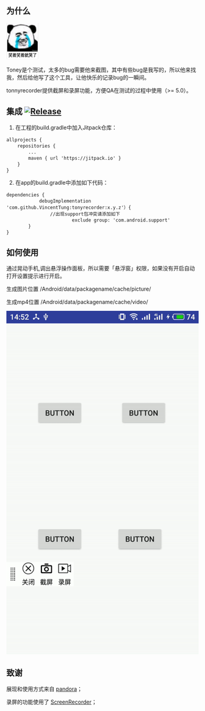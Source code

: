 ## 为什么

![](https://github.com/VincentTung/tonyrecorder/raw/master/gif/cry.png)

Toney是个测试，太多的bug需要他来截图，其中有些bug是我写的，所以他来找我，然后给他写了这个工具，让他快乐的记录bug的一瞬间。

tonnyrecorder提供截屏和录屏功能，方便QA在测试的过程中使用（>= 5.0）。

## 集成 [![Release](https://jitpack.io/v/VincentTung/tonyrecorder.svg)]()

1. 在工程的build.gradle中加入Jitpack仓库：
```
allprojects {
    repositories {
        ...
        maven { url 'https://jitpack.io' }
    }
}
```
2. 在app的build.gradle中添加如下代码：
```
dependencies {
	        debugImplementation 'com.github.VincentTung:tonyrecorder:x.y.z'）{
				//出现support包冲突请添加如下
                		exclude group: 'com.android.support'
		}
}
```

## 如何使用

 通过晃动手机,调出悬浮操作面板，所以需要「悬浮窗」权限，如果没有开启自动打开设置提示进行开启。
 
 生成图片位置 /Android/data/packagename/cache/picture/
 
 生成mp4位置  /Android/data/packagename/cache/video/
 
  ![](https://github.com/VincentTung/tonyrecorder/raw/master/gif/show.gif)
 
## 致谢
 
 展现和使用方式来自  [pandora](https://github.com/whataa/pandora)；
 
 录屏的功能使用了
 [ScreenRecorder](https://github.com/yrom/ScreenRecorder)；
 
